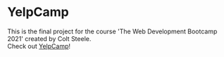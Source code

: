 # YelpCamp
This is the final project for the course 'The Web Development Bootcamp 2021' created by Colt Steele.  
Check out [YelpCamp](https://rocky-brook-36769.herokuapp.com/)!
